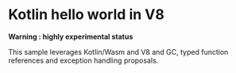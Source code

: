# Kotlin hello world in V8

**Warning : highly experimental status**

This sample leverages Kotlin/Wasm and V8 and GC, typed function references and exception handling proposals.
